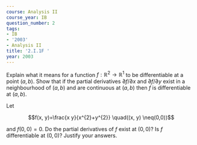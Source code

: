 ```yaml
---
course: Analysis II
course_year: IB
question_number: 2
tags:
- IB
- '2003'
- Analysis II
title: '2.I.1F '
year: 2003
---
```



Explain what it means for a function $f: \mathbb{R}^{2} \rightarrow \mathbb{R}^{1}$ to be differentiable at a point $(a, b)$. Show that if the partial derivatives $\partial f / \partial x$ and $\partial f / \partial y$ exist in a neighbourhood of $(a, b)$ and are continuous at $(a, b)$ then $f$ is differentiable at $(a, b)$.

Let

$$f(x, y)=\frac{x y}{x^{2}+y^{2}} \quad((x, y) \neq(0,0))$$

and $f(0,0)=0$. Do the partial derivatives of $f$ exist at $(0,0) ?$ Is $f$ differentiable at $(0,0) ?$ Justify your answers.